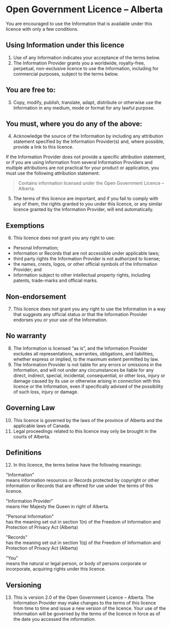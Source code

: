 Open Government Licence – Alberta
====
You are encouraged to use the Information that is available under this licence with only a few conditions.

Using Information under this licence
----
1. Use of any Information indicates your acceptance of the terms below.
2. The Information Provider grants you a worldwide, royalty-free, perpetual, non-exclusive licence to use the Information, including for commercial purposes, subject to the terms below.

You are free to:
----
3. Copy, modify, publish, translate, adapt, distribute or otherwise use the Information in any medium, mode or format for any lawful purpose.

You must, where you do any of the above:
----
4. Acknowledge the source of the Information by including any attribution statement specified by the Information Provider(s) and, where possible, provide a link to this licence.

If the Information Provider does not provide a specific attribution statement, or if you are using Information from several Information Providers and multiple attributions are not practical for your product or application, you must use the following attribution statement:

> Contains information licensed under the Open Government Licence – Alberta.

5. The terms of this licence are important, and if you fail to comply with any of them, the rights granted to you under this licence, or any similar licence granted by the Information Provider, will end automatically.

Exemptions
----
6. This licence does not grant you any right to use:
 * Personal Information;
 * Information or Records that are not accessible under applicable laws;
 * third party rights the Information Provider is not authorized to license;
 * the names, crests, logos, or other official symbols of the Information Provider; and
 * Information subject to other intellectual property rights, including patents, trade-marks and official marks.

Non-endorsement
----
7. This licence does not grant you any right to use the Information in a way that suggests any official status or that the Information Provider endorses you or your use of the Information.

No warranty
----
8. The Information is licensed “as is”, and the Information Provider excludes all representations, warranties, obligations, and liabilities, whether express or implied, to the maximum extent permitted by law.
9. The Information Provider is not liable for any errors or omissions in the Information, and will not under any circumstances be liable for any direct, indirect, special, incidental, consequential, or other loss, injury or damage caused by its use or otherwise arising in connection with this licence or the Information, even if specifically advised of the possibility of such loss, injury or damage.

Governing Law
----
10. This licence is governed by the laws of the province of Alberta and the applicable laws of Canada. 
11. Legal proceedings related to this licence may only be brought in the courts of Alberta.

Definitions
----
12. In this licence, the terms below have the following meanings:

"Information"  
means information resources or Records protected by copyright or other information or Records that are offered for use under the terms of this licence.

"Information Provider"  
means Her Majesty the Queen in right of Alberta.

"Personal Information"  
has the meaning set out in section 1(n) of the Freedom of Information and Protection of Privacy Act (Alberta)

"Records"  
has the meaning set out in section 1(q) of the Freedom of Information and Protection of Privacy Act (Alberta)

"You"  
means the natural or legal person, or body of persons corporate or incorporate, acquiring rights under this licence.

Versioning
----
13. This is version 2.0 of the Open Government Licence – Alberta. The Information Provider may make changes to the terms of this licence from time to time and issue a new version of the licence. Your use of the Information will be governed by the terms of the licence in force as of the date you accessed the information.

